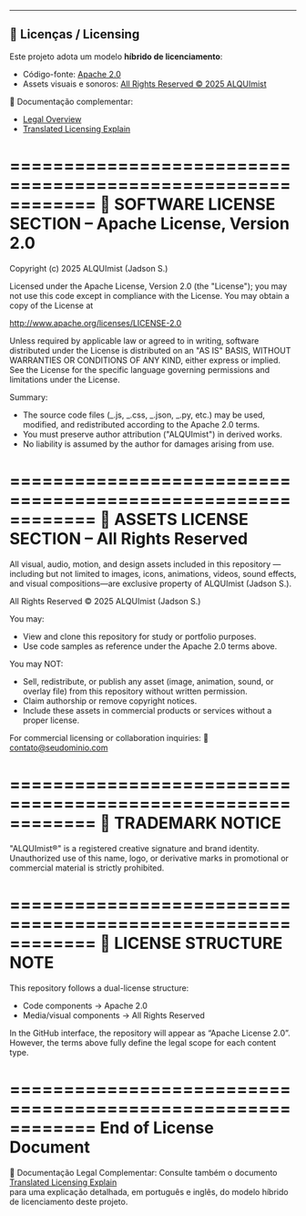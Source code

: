 ---

## 📜 Licenças / Licensing

Este projeto adota um modelo **híbrido de licenciamento**:

- Código-fonte: [Apache 2.0](./LICENSE)
- Assets visuais e sonoros: [All Rights Reserved © 2025 ALQUImist](./legal/ASSETS_LICENSE.txt)

📘 Documentação complementar:

- [Legal Overview](./legal/LEGAL_README.md)
- [Translated Licensing Explain](./legal/Translated_Licensing_Explain.md)

============================================================
🔹 SOFTWARE LICENSE SECTION – Apache License, Version 2.0
============================================================

Copyright (c) 2025 ALQUImist (Jadson S.)

Licensed under the Apache License, Version 2.0 (the "License");
you may not use this code except in compliance with the License.
You may obtain a copy of the License at

http://www.apache.org/licenses/LICENSE-2.0

Unless required by applicable law or agreed to in writing, software
distributed under the License is distributed on an "AS IS" BASIS,
WITHOUT WARRANTIES OR CONDITIONS OF ANY KIND, either express or implied.
See the License for the specific language governing permissions and
limitations under the License.

Summary:

- The source code files (_.js, _.css, _.json, _.py, etc.) may be used,
  modified, and redistributed according to the Apache 2.0 terms.
- You must preserve author attribution ("ALQUImist") in derived works.
- No liability is assumed by the author for damages arising from use.

============================================================
🔸 ASSETS LICENSE SECTION – All Rights Reserved
============================================================

All visual, audio, motion, and design assets included in this repository
—including but not limited to images, icons, animations, videos, sound effects,
and visual compositions—are exclusive property of ALQUImist (Jadson S.).

All Rights Reserved © 2025 ALQUImist (Jadson S.)

You may:

- View and clone this repository for study or portfolio purposes.
- Use code samples as reference under the Apache 2.0 terms above.

You may NOT:

- Sell, redistribute, or publish any asset (image, animation, sound, or overlay file)
  from this repository without written permission.
- Claim authorship or remove copyright notices.
- Include these assets in commercial products or services without a proper license.

For commercial licensing or collaboration inquiries:
📧 contato@seudominio.com

============================================================
🔹 TRADEMARK NOTICE
============================================================

"ALQUImist®" is a registered creative signature and brand identity.
Unauthorized use of this name, logo, or derivative marks in promotional
or commercial material is strictly prohibited.

============================================================
🔹 LICENSE STRUCTURE NOTE
============================================================

This repository follows a dual-license structure:

- Code components → Apache 2.0
- Media/visual components → All Rights Reserved

In the GitHub interface, the repository will appear as “Apache License 2.0”.
However, the terms above fully define the legal scope for each content type.

============================================================
End of License Document
============================================================
📘 Documentação Legal Complementar:
Consulte também o documento [Translated Licensing Explain](./legal/Translated_Licensing_Explain.md)  
para uma explicação detalhada, em português e inglês, do modelo híbrido de licenciamento deste projeto.

